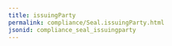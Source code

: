 ```yaml
---
title: issuingParty
permalink: compliance/Seal.issuingParty.html
jsonid: compliance_seal_issuingparty
---
```

